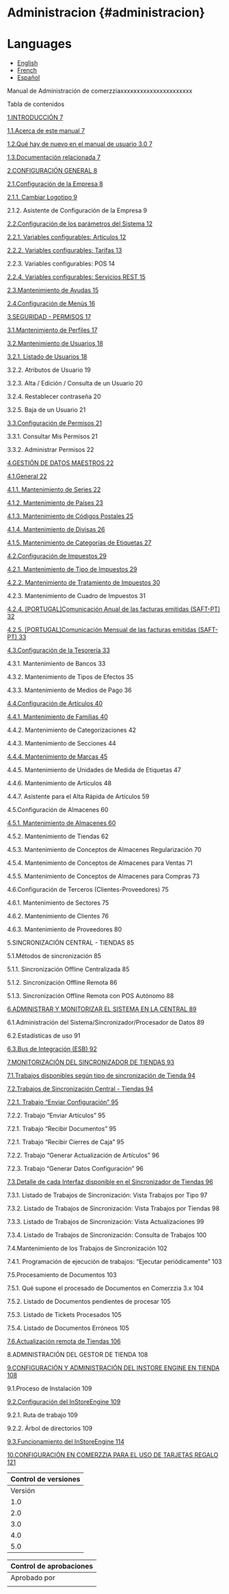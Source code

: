 # Administracion {#administracion}

# Languages

* [English](en/)
* [French](fr/)
* [Español](es/)


Manual de Administración de comerzziaxxxxxxxxxxxxxxxxxxxxxx

Tabla de contenidos

[1.INTRODUCCIÓN 7](export/introduccion/README.md)

[1.1.Acerca de este manual 7](export/introduccion/acerca_de_este_manual.md)

[1.2.Qué hay de nuevo en el manual de usuario 3.0 7](export/introduccion/que_hay_de_nuevo_en_el_manual_de_usuario_30.md)

[1.3.Documentación relacionada 7](export/introduccion/documentacion_relacionada.md)

[2.CONFIGURACIÓN GENERAL 8](export/configuracion_general/README.md)

[2.1.Configuración de la Empresa 8](export/configuracion_general/configuracion_de_la_empresa.md)

[2.1.1. Cambiar Logotipo 9](export/configuracion_general/configuracion_de_la_empresa.md#cambiar-logotipo)

2.1.2. Asistente de Configuración de la Empresa 9

[2.2.Configuración de los parámetros del Sistema 12](export/configuracion_general/configuracion_de_los_parametros_del_sistema.md)

[2.2.1. Variables configurables: Artículos 12](export/configuracion_general/configuracion_de_los_parametros_del_sistema.md#variables-configurables-art-culos)

[2.2.2. Variables configurables: Tarifas 13](export/configuracion_general/configuracion_de_los_parametros_del_sistema.md#variables-configurables-tarifas)

2.2.3. Variables configurables: POS 14

[2.2.4. Variables configurables: Servicios REST 15](export/configuracion_general/configuracion_de_los_parametros_del_sistema.md#variables-configurables-servicios-rest)

[2.3.Mantenimiento de Ayudas 15](export/configuracion_general/mantenimiento_de_ayudas.md)

[2.4.Configuración de Menús 16](export/configuracion_general/configuracion_de_menus.md)

[3.SEGURIDAD - PERMISOS 17](export/seguridad_-_permisos/README.md)

[3.1.Mantenimiento de Perfiles 17](export/seguridad_-_permisos/mantenimiento_de_perfiles.md)

[3.2.Mantenimiento de Usuarios 18](export/seguridad_-_permisos/mantenimiento_de_usuarios.md)

[3.2.1. Listado de Usuarios 18](export/seguridad_-_permisos/mantenimiento_de_usuarios.md#listado-de-usuarios)

3.2.2. Atributos de Usuario 19

3.2.3. Alta \/ Edición \/ Consulta de un Usuario 20

3.2.4. Restablecer contraseña 20

3.2.5. Baja de un Usuario 21

[3.3.Configuración de Permisos 21](export/seguridad_-_permisos/configuracion_de_permisos.md)

3.3.1. Consultar Mis Permisos 21

3.3.2. Administrar Permisos 22

[4.GESTIÓN DE DATOS MAESTROS 22](export/gestion_de_datos_maestros/README.md)

[4.1.General 22](export/gestion_de_datos_maestros/general.md)

[4.1.1. Mantenimiento de Series 22](export/gestion_de_datos_maestros/general.md#mantenimiento-de-series)

[4.1.2. Mantenimiento de Países 23](export/gestion_de_datos_maestros/general.md#mantenimiento-de-pa-ses)

[4.1.3. Mantenimiento de Códigos Postales 25](export/gestion_de_datos_maestros/general.md#mantenimiento-de-c-digos-postales)

[4.1.4. Mantenimiento de Divisas 26](export/gestion_de_datos_maestros/general.md#mantenimiento-de-divisas)

[4.1.5. Mantenimiento de Categorías de Etiquetas 27](export/gestion_de_datos_maestros/general.md#mantenimiento-de-categor-as-de-etiquetas)

[4.2.Configuración de Impuestos 29](export/gestion_de_datos_maestros/configuracion_de_impuestos.md)

[4.2.1. Mantenimiento de Tipo de Impuestos 29](export/gestion_de_datos_maestros/configuracion_de_impuestos.md#mantenimiento-de-tipo-de-impuestos)

[4.2.2. Mantenimiento de Tratamiento de Impuestos 30](export/gestion_de_datos_maestros/configuracion_de_impuestos.md#mantenimiento-de-tratamiento-de-impuestos)

4.2.3. Mantenimiento de Cuadro de Impuestos 31

[4.2.4. ](export/gestion_de_datos_maestros/configuracion_de_impuestos.md#portugal-comunicaci-n-anual-de-las-facturas-emitidas-saft-pt)[\[](export/gestion_de_datos_maestros/configuracion_de_impuestos.md#portugal-comunicaci-n-anual-de-las-facturas-emitidas-saft-pt)[PORTUGAL\]](export/gestion_de_datos_maestros/configuracion_de_impuestos.md#portugal-comunicaci-n-anual-de-las-facturas-emitidas-saft-pt)[Comunicación Anual de las facturas emitidas \(SAFT-PT\) 32](export/gestion_de_datos_maestros/configuracion_de_impuestos.md#portugal-comunicaci-n-anual-de-las-facturas-emitidas-saft-pt)

[4.2.5. ](export/gestion_de_datos_maestros/configuracion_de_impuestos.md#portugal-comunicaci-n-mensual-de-las-facturas-emitidas-saft-pt)[\[](export/gestion_de_datos_maestros/configuracion_de_impuestos.md#portugal-comunicaci-n-mensual-de-las-facturas-emitidas-saft-pt)[PORTUGAL\]](export/gestion_de_datos_maestros/configuracion_de_impuestos.md#portugal-comunicaci-n-mensual-de-las-facturas-emitidas-saft-pt)[Comunicación Mensual de las facturas emitidas \(SAFT-PT\) 33](export/gestion_de_datos_maestros/configuracion_de_impuestos.md#portugal-comunicaci-n-mensual-de-las-facturas-emitidas-saft-pt)

[4.3.Configuración de la Tesorería 33](export/gestion_de_datos_maestros/configuracion_de_la_tesoreria.md)

4.3.1. Mantenimiento de Bancos 33

4.3.2. Mantenimiento de Tipos de Efectos 35

4.3.3. Mantenimiento de Medios de Pago 36

[4.4.Configuración de Artículos 40](export/gestion_de_datos_maestros/configuracion_de_articulos.md)

[4.4.1. Mantenimiento de Familias 40](export/gestion_de_datos_maestros/configuracion_de_articulos.md#mantenimiento-de-familias)

4.4.2. Mantenimiento de Categorizaciones 42

4.4.3. Mantenimiento de Secciones 44

[4.4.4. Mantenimiento de Marcas 45](export/gestion_de_datos_maestros/configuracion_de_articulos.md#mantenimiento-de-marcas)

4.4.5. Mantenimiento de Unidades de Medida de Etiquetas 47

4.4.6. Mantenimiento de Artículos 48

4.4.7. Asistente para el Alta Rápida de Artículos 59

4.5.Configuración de Almacenes 60

[4.5.1. Mantenimiento de Almacenes 60](export/gestion_de_datos_maestros/configuracion_de_almacenes.md#mantenimiento-de-almacenes)

4.5.2. Mantenimiento de Tiendas 62

4.5.3. Mantenimiento de Conceptos de Almacenes Regularización 70

4.5.4. Mantenimiento de Conceptos de Almacenes para Ventas 71

4.5.5. Mantenimiento de Conceptos de Almacenes para Compras 73

4.6.Configuración de Terceros \(Clientes-Proveedores\) 75

4.6.1. Mantenimiento de Sectores 75

4.6.2. Mantenimiento de Clientes 76

4.6.3. Mantenimiento de Proveedores 80

5.SINCRONIZACIÓN CENTRAL - TIENDAS 85

5.1.Métodos de sincronización 85

5.1.1. Sincronización Offline Centralizada 85

5.1.2. Sincronización Offline Remota 86

5.1.3. Sincronización Offline Remota con POS Autónomo 88

[6.ADMINISTRAR Y MONITORIZAR EL SISTEMA EN LA CENTRAL 89](export/administrar_y_monitorizar_el_sistema_en_la_central/README.md)

6.1.Administración del Sistema\/Sincronizador\/Procesador de Datos 89

6.2.Estadísticas de uso 91

[6.3.Bus de Integración \(ESB\) 92](export/administrar_y_monitorizar_el_sistema_en_la_central/bus_de_integracion_esb.md)

[7.MONITORIZACIÓN DEL SINCRONIZADOR DE TIENDAS 93](export/monitorizacion_del_sincronizador_de_tiendas/README.md)

[7.1.Trabajos disponibles según tipo de sincronización de Tienda 94](export/monitorizacion_del_sincronizador_de_tiendas/trabajos_disponibles_segun_tipo_de_sincronizacion_.md)

[7.2.Trabajos de Sincronización Central - Tiendas 94](export/monitorizacion_del_sincronizador_de_tiendas/trabajos_de_sincronizacion_central_-_tiendas.md)

[7.2.1. Trabajo “Enviar Configuración” 95](export/monitorizacion_del_sincronizador_de_tiendas/trabajos_de_sincronizacion_central_-_tiendas.md#trabajo-enviar-configuraci-n)

7.2.2. Trabajo “Enviar Artículos” 95

7.2.1. Trabajo “Recibir Documentos” 95

7.2.1. Trabajo “Recibir Cierres de Caja” 95

7.2.2. Trabajo “Generar Actualización de Artículos” 96

7.2.3. Trabajo “Generar Datos Configuración” 96

[7.3.Detalle de cada Interfaz disponible en el Sincronizador de Tiendas 96](export/monitorizacion_del_sincronizador_de_tiendas/detalle_de_cada_interfaz_disponible_en_el_sincroni.md)

7.3.1. Listado de Trabajos de Sincronización: Vista Trabajos por Tipo 97

7.3.2. Listado de Trabajos de Sincronización: Vista Trabajos por Tiendas 98

7.3.3. Listado de Trabajos de Sincronización: Vista Actualizaciones 99

7.3.4. Listado de Trabajos de Sincronización: Consulta de Trabajos 100

7.4.Mantenimiento de los Trabajos de Sincronización 102

7.4.1. Programación de ejecución de trabajos: “Ejecutar periódicamente” 103

7.5.Procesamiento de Documentos 103

7.5.1. Qué supone el procesado de Documentos en Comerzzia 3.x 104

7.5.2. Listado de Documentos pendientes de procesar 105

7.5.3. Listado de Tickets Procesados 105

7.5.4. Listado de Documentos Erróneos 105

[7.6.Actualización remota de Tiendas 106](export/monitorizacion_del_sincronizador_de_tiendas/actualizacion_remota_de_tiendas.md)

8.ADMINISTRACIÓN DEL GESTOR DE TIENDA 108

[9.CONFIGURACIÓN Y ADMINISTRACIÓN DEL INSTORE ENGINE EN TIENDA 108](export/configuracion_y_administracion_del_instore_engine_/README.md)

9.1.Proceso de Instalación 109

[9.2.Configuración del InStoreEngine 109](export/configuracion_y_administracion_del_instore_engine_/configuracion_del_instoreengine.md)

9.2.1. Ruta de trabajo 109

9.2.2. Árbol de directorios 109

[9.3.Funcionamiento del InStoreEngine 114](export/configuracion_y_administracion_del_instore_engine_/funcionamiento_del_instoreengine.md)

[10.CONFIGURACIÓN EN COMERZZIA PARA EL USO DE TARJETAS REGALO 121](export/configuracion_en_comerzzia_para_el_uso_de_tarjetas.md)

| Control de versiones |
| --- |
| Versión | Autor | Descripción | Fecha |
| 1.0 | MJLC | Versión Inicial |  |
| 2.0 | MJLC | Inclusión de Mantenimiento de categorías de etiquetas | 15\/06\/2015 |
| 3.0 | MJLC | Eliminado del punto 5 del manual el tipo de sincronización Manual. | 17\/09\/2015 |
| 4.0 | MJLC | Inclusión de Apdo 9.2 Configuración del InStoreEngine orientado a la fase de implantación y mantenimiento del ISE | 19\/01\/2016 |
| 5.0 | MJLC | Modificación ubicación “Mantenimiento de Categorías de Etiquetas” a Apdo 4.3 General. | 28\/04\/2016 |

| Control de aprobaciones |
| --- |
| Aprobado por | Entidad\/Departamento | Fecha |
|  |  |  |

